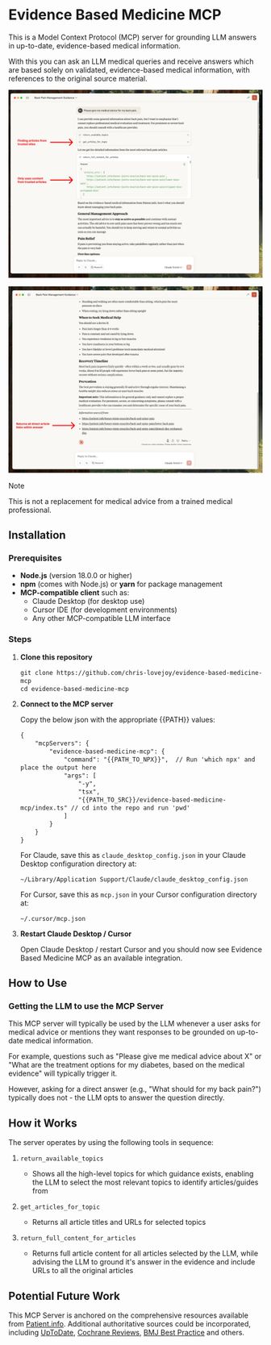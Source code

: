 # Evidence Based Medicine MCP

This is a Model Context Protocol (MCP) server for grounding LLM answers in up-to-date, evidence-based medical information.

With this you can ask an LLM medical queries and receive answers which are based solely on validated, evidence-based medical information, with references to the original source material.

![](example-part1.png)

![](example-part2.png)


> [!NOTE]
> This is not a replacement for medical advice from a trained medical professional.


## Installation

### Prerequisites

- **Node.js** (version 18.0.0 or higher)
- **npm** (comes with Node.js) or **yarn** for package management
- **MCP-compatible client** such as:
  - Claude Desktop (for desktop use)
  - Cursor IDE (for development environments)
  - Any other MCP-compatible LLM interface



### Steps

1. **Clone this repository**

    ```
    git clone https://github.com/chris-lovejoy/evidence-based-medicine-mcp
    cd evidence-based-medicine-mcp
    ```

2. **Connect to the MCP server**

    Copy the below json with the appropriate {{PATH}} values:

    ```
    {
        "mcpServers": {
            "evidence-based-medicine-mcp": {
                "command": "{{PATH_TO_NPX}}",  // Run 'which npx' and place the output here
                "args": [
                    "-y",
                    "tsx",
                    "{{PATH_TO_SRC}}/evidence-based-medicine-mcp/index.ts" // cd into the repo and run 'pwd'
                ]
            }
        }  
    }
    ```

    For Claude, save this as `claude_desktop_config.json` in your Claude Desktop configuration directory at:

    ```
    ~/Library/Application Support/Claude/claude_desktop_config.json
    ```

    For Cursor, save this as `mcp.json` in your Cursor configuration directory at:

    ```
    ~/.cursor/mcp.json
    ```

3. **Restart Claude Desktop / Cursor**

    Open Claude Desktop / restart Cursor and you should now see Evidence Based Medicine MCP as an available integration.



## How to Use

### Getting the LLM to use the MCP Server

This MCP server will typically be used by the LLM whenever a user asks for medical advice or mentions they want responses to be grounded on up-to-date medical information.

For example, questions such as "Please give me medical advice about X" or "What are the treatment options for my diabetes, based on the medical evidence" will typically trigger it.

However, asking for a direct answer (e.g., "What should for my back pain?") typically does not - the LLM opts to answer the question directly.


## How it Works

The server operates by using the following tools in sequence:

1. `return_available_topics`
    - Shows all the high-level topics for which guidance exists, enabling the LLM to select the most relevant topics to identify articles/guides from


2. `get_articles_for_topic`
    - Returns all article titles and URLs for selected topics

3. `return_full_content_for_articles`
    - Returns full article content for all articles selected by the LLM, while advising the LLM to ground it's answer in the evidence and include URLs to all the original articles


<!-- TODO: explain that uses Patient.Info, as this is a site that is both comprehensive whilst also being free/unrestricted and enabling use -->



## Potential Future Work

This MCP Server is anchored on the comprehensive resources available from [Patient.info](https://patient.info/). Additional authoritative sources could be incorporated, including [UpToDate](https://www.uptodate.com/), [Cochrane Reviews](https://www.cochranelibrary.com/), [BMJ Best Practice](https://bestpractice.bmj.com/) and others.

